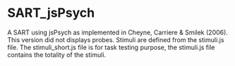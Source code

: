 # SART_jsPsych
A SART using jsPsych as implemented in Cheyne, Carriere & Smilek (2006). 
This version did not displays probes.
Stimuli are defined from the stimuli.js file.
The stimuli_short.js file is for task testing purpose, the stimuli.js file contains the totality of the stimuli. 
